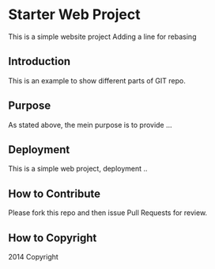 # Starter Web Project

This is a simple website project
Adding a line for rebasing

## Introduction

This is an example to show different parts
of GIT repo.

## Purpose

As stated above, the mein purpose is to
provide ...

## Deployment

This is a simple web project, deployment ..

## How to Contribute

Please fork this repo and then issue Pull Requests for review.

## How to Copyright
2014 Copyright
